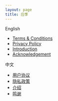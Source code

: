 ```yaml
---
layout: page
title: 应季
---
```

English
- [Terms & Conditions](/in-season/en/terms-and-conditions.html)
- [Privacy Policy](/in-season/en/privacy-policy.html)
- [Introduction](/in-season/en/introduction.html)
- [Acknowledgement](/in-season/en/acknowledgement.html)

中文
- [用户协议](/in-season/zh/terms-and-conditions.html)
- [隐私政策](/in-season/zh/privacy-policy.html)
- [介绍](/in-season/zh/introduction.html)
- [鸣谢](/in-season/zh/acknowledgement.html)
